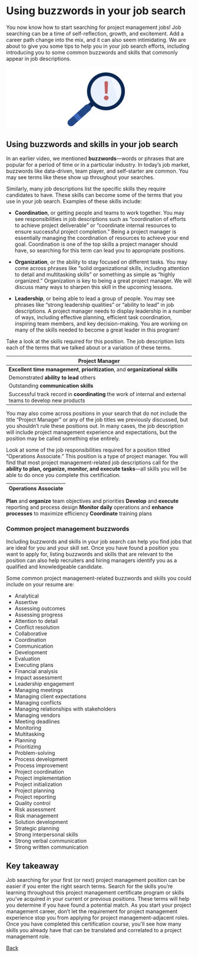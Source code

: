 # Using buzzwords in your job search

You now know how to start searching for project management jobs! Job searching can be a time of self-reflection, growth, and excitement. Add a career path change into the mix, and it can also seem intimidating. We are about to give you some tips to help you in your job search efforts, including introducing you to some common buzzwords and skills that commonly appear in job descriptions.

![Image of magnifying glass](./images/c1-w1-r2.1.png)

## Using buzzwords and skills in your job search
In an earlier video, we mentioned **buzzwords**—words or phrases that are popular for a period of time or in a particular industry. In today’s job market, buzzwords like data-driven, team player, and self-starter are common. You may see terms like these show up throughout your searches. 

Similarly, many job descriptions list the specific skills they require candidates to have. These skills can become some of the terms that you use in your job search. Examples of these skills include: 

* **Coordination**, or getting people and teams to work together. You may see responsibilities in job descriptions such as “coordination of efforts to achieve project deliverable” or “coordinate internal resources to ensure successful project completion.” Being a project manager is essentially managing the coordination of resources to achieve your end goal. Coordination is one of the top skills a project manager should have, so searching for this term can lead you to appropriate positions. 

* **Organization**, or the ability to stay focused on different tasks. You may come across phrases like “solid organizational skills, including attention to detail and multitasking skills” or something as simple as “highly organized.” Organization is key to being a great project manager. We will discuss many ways to sharpen this skill in the upcoming lessons.

* **Leadership**, or being able to lead a group of people. You may see phrases like “strong leadership qualities” or “ability to lead” in job descriptions. A project manager needs to display leadership in a number of ways, including effective planning, efficient task coordination, inspiring team members, and key decision-making. You are working on many of the skills needed to become a great leader in this program!

Take a look at the skills required for this position. The job description lists each of the terms that we talked about or a variation of these terms.

| Project Manager | 
|---|
| **Excellent time management**, **prioritization**, and **organizational skills**|
| Demonstrated **ability to lead** others |
|Outstanding **communication skills**|
|Successful track record in **coordinating** the work of internal and external teams to develop new products|
You may also come across positions in your search that do not include the title “Project Manager” or any of the job titles we previously discussed, but you shouldn’t rule these positions out. In many cases, the job description will include project management experience and expectations, but the position may be called something else entirely. 

Look at some of the job responsibilities required for a position titled “Operations Associate.” This position is a type of project manager. You will find that most project management-related job descriptions call for the **ability to plan, organize, monitor, and execute tasks**—all skills you will be able to do once you complete this certification.

| Operations Associate |
|---|
**Plan** and **organize** team objectives and priorities
**Develop** and **execute** reporting and process design
**Monitor daily** operations and **enhance processes** to maximize efficiency
**Coordinate** training plans


### **Common project management buzzwords**

Including buzzwords and skills in your job search can help you find jobs that are ideal for you and your skill set. Once you have found a position you want to apply for, listing buzzwords and skills that are relevant to the position can also help recruiters and hiring managers identify you as a qualified and knowledgeable candidate. 

Some common project management-related buzzwords and skills you could include on your resume are:

* Analytical
* Assertive
* Assessing outcomes
* Assessing progress
* Attention to detail
* Conflict resolution
* Collaborative
* Coordination
* Communication
* Development
* Evaluation
* Executing plans
* Financial analysis
* Impact assessment
* Leadership engagement
* Managing meetings
* Managing client expectations
* Managing conflicts
* Managing relationships with stakeholders
* Managing vendors
* Meeting deadlines
* Monitoring
* Multitasking
* Planning
* Prioritizing
* Problem-solving
* Process development
* Process improvement
* Project coordination
* Project implementation
* Project initialization
* Project planning
* Project reporting
* Quality control
* Risk assessment
* Risk management
* Solution development
* Strategic planning
* Strong interpersonal skills
* Strong verbal communication
* Strong written communication

## Key takeaway
Job searching for your first (or next) project management position can be easier if you enter the right search terms. Search for the skills you’re learning throughout this project management certificate program or skills you’ve acquired in your current or previous positions. These terms will help you determine if you have found a potential match. As you start your project management career, don’t let the requirement for project management experience stop you from applying for project management-adjacent roles. Once you have completed this certification course, you'll see how many skills you already have that can be translated and correlated to a project management role. 


[Back](./c1-foundation.md)

